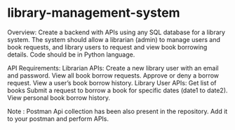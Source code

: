 # library-management-system

Overview:
Create a backend with APIs using any SQL database for a library system. The system should allow a librarian (admin) to manage users and book requests, and library users to request and view book borrowing details. Code should be in Python language.

API Requirements:
    Librarian APIs:
    Create a new library user with an email and password.
    View all book borrow requests.
    Approve or deny a borrow request.
    View a user’s book borrow history.
Library User APIs:
    Get list of books
    Submit a request to borrow a book for specific dates (date1 to date2).
    View personal book borrow history.

Note : Postman Api collection has been also present in the repository. Add it to your postman and perform APIs.    
